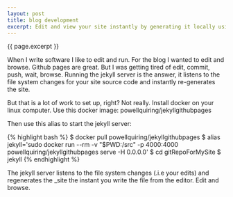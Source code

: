 ```yaml
---
layout: post
title: blog development
excerpt: Edit and view your site instantly by generating it locally using docker.
---
```

{{ page.excerpt }}


When I write software I like to edit and run.
For the blog I wanted to edit and browse.
Github pages are great.
But I was getting tired of edit, commit, push, wait, browse.
Running the jekyll server is the answer, it listens to the file system changes for your site source code and instantly re-generates the site.

But that is a lot of work to set up, right?
Not really.
Install docker on your linux computer.
Use this docker image: powellquiring/jekyllgithubpages

Then use this alias to start the jekyll server:


{% highlight bash %}
$ docker pull powellquiring/jekyllgithubpages
$ alias jekyll='sudo docker run --rm -v "$PWD:/src" -p 4000:4000 powellquiring/jekyllgithubpages serve -H 0.0.0.0'
$ cd gitRepoForMySite
$ jekyll
{% endhighlight %}

The jekyll server listens to the file system changes (.i.e your edits) and regenerates the _site the instant you write the file from the editor.
Edit and browse.
